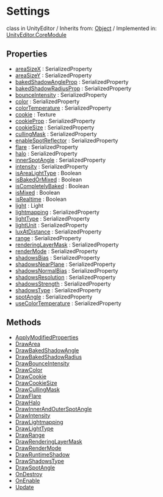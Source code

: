 # Settings
class in UnityEditor
 / Inherits from: <a href="https://docs.unity3d.com/6000.2/Documentation/ScriptReference/Object.html">Object</a> / Implemented in: <a href="https://docs.unity3d.com/6000.2/Documentation/ScriptReference/UnityEditor.CoreModule.html">UnityEditor.CoreModule</a>

## Properties
- <a href="https://docs.unity3d.com/6000.2/Documentation/ScriptReference/Settings-areaSizeX.html">areaSizeX</a> : SerializedProperty
- <a href="https://docs.unity3d.com/6000.2/Documentation/ScriptReference/Settings-areaSizeY.html">areaSizeY</a> : SerializedProperty
- <a href="https://docs.unity3d.com/6000.2/Documentation/ScriptReference/Settings-bakedShadowAngleProp.html">bakedShadowAngleProp</a> : SerializedProperty
- <a href="https://docs.unity3d.com/6000.2/Documentation/ScriptReference/Settings-bakedShadowRadiusProp.html">bakedShadowRadiusProp</a> : SerializedProperty
- <a href="https://docs.unity3d.com/6000.2/Documentation/ScriptReference/Settings-bounceIntensity.html">bounceIntensity</a> : SerializedProperty
- <a href="https://docs.unity3d.com/6000.2/Documentation/ScriptReference/Settings-color.html">color</a> : SerializedProperty
- <a href="https://docs.unity3d.com/6000.2/Documentation/ScriptReference/Settings-colorTemperature.html">colorTemperature</a> : SerializedProperty
- <a href="https://docs.unity3d.com/6000.2/Documentation/ScriptReference/Settings-cookie.html">cookie</a> : Texture
- <a href="https://docs.unity3d.com/6000.2/Documentation/ScriptReference/Settings-cookieProp.html">cookieProp</a> : SerializedProperty
- <a href="https://docs.unity3d.com/6000.2/Documentation/ScriptReference/Settings-cookieSize.html">cookieSize</a> : SerializedProperty
- <a href="https://docs.unity3d.com/6000.2/Documentation/ScriptReference/Settings-cullingMask.html">cullingMask</a> : SerializedProperty
- <a href="https://docs.unity3d.com/6000.2/Documentation/ScriptReference/Settings-enableSpotReflector.html">enableSpotReflector</a> : SerializedProperty
- <a href="https://docs.unity3d.com/6000.2/Documentation/ScriptReference/Settings-flare.html">flare</a> : SerializedProperty
- <a href="https://docs.unity3d.com/6000.2/Documentation/ScriptReference/Settings-halo.html">halo</a> : SerializedProperty
- <a href="https://docs.unity3d.com/6000.2/Documentation/ScriptReference/Settings-innerSpotAngle.html">innerSpotAngle</a> : SerializedProperty
- <a href="https://docs.unity3d.com/6000.2/Documentation/ScriptReference/Settings-intensity.html">intensity</a> : SerializedProperty
- <a href="https://docs.unity3d.com/6000.2/Documentation/ScriptReference/Settings-isAreaLightType.html">isAreaLightType</a> : Boolean
- <a href="https://docs.unity3d.com/6000.2/Documentation/ScriptReference/Settings-isBakedOrMixed.html">isBakedOrMixed</a> : Boolean
- <a href="https://docs.unity3d.com/6000.2/Documentation/ScriptReference/Settings-isCompletelyBaked.html">isCompletelyBaked</a> : Boolean
- <a href="https://docs.unity3d.com/6000.2/Documentation/ScriptReference/Settings-isMixed.html">isMixed</a> : Boolean
- <a href="https://docs.unity3d.com/6000.2/Documentation/ScriptReference/Settings-isRealtime.html">isRealtime</a> : Boolean
- <a href="https://docs.unity3d.com/6000.2/Documentation/ScriptReference/Settings-light.html">light</a> : Light
- <a href="https://docs.unity3d.com/6000.2/Documentation/ScriptReference/Settings-lightmapping.html">lightmapping</a> : SerializedProperty
- <a href="https://docs.unity3d.com/6000.2/Documentation/ScriptReference/Settings-lightType.html">lightType</a> : SerializedProperty
- <a href="https://docs.unity3d.com/6000.2/Documentation/ScriptReference/Settings-lightUnit.html">lightUnit</a> : SerializedProperty
- <a href="https://docs.unity3d.com/6000.2/Documentation/ScriptReference/Settings-luxAtDistance.html">luxAtDistance</a> : SerializedProperty
- <a href="https://docs.unity3d.com/6000.2/Documentation/ScriptReference/Settings-range.html">range</a> : SerializedProperty
- <a href="https://docs.unity3d.com/6000.2/Documentation/ScriptReference/Settings-renderingLayerMask.html">renderingLayerMask</a> : SerializedProperty
- <a href="https://docs.unity3d.com/6000.2/Documentation/ScriptReference/Settings-renderMode.html">renderMode</a> : SerializedProperty
- <a href="https://docs.unity3d.com/6000.2/Documentation/ScriptReference/Settings-shadowsBias.html">shadowsBias</a> : SerializedProperty
- <a href="https://docs.unity3d.com/6000.2/Documentation/ScriptReference/Settings-shadowsNearPlane.html">shadowsNearPlane</a> : SerializedProperty
- <a href="https://docs.unity3d.com/6000.2/Documentation/ScriptReference/Settings-shadowsNormalBias.html">shadowsNormalBias</a> : SerializedProperty
- <a href="https://docs.unity3d.com/6000.2/Documentation/ScriptReference/Settings-shadowsResolution.html">shadowsResolution</a> : SerializedProperty
- <a href="https://docs.unity3d.com/6000.2/Documentation/ScriptReference/Settings-shadowsStrength.html">shadowsStrength</a> : SerializedProperty
- <a href="https://docs.unity3d.com/6000.2/Documentation/ScriptReference/Settings-shadowsType.html">shadowsType</a> : SerializedProperty
- <a href="https://docs.unity3d.com/6000.2/Documentation/ScriptReference/Settings-spotAngle.html">spotAngle</a> : SerializedProperty
- <a href="https://docs.unity3d.com/6000.2/Documentation/ScriptReference/Settings-useColorTemperature.html">useColorTemperature</a> : SerializedProperty

## Methods
- <a href="https://docs.unity3d.com/6000.2/Documentation/ScriptReference/Settings.ApplyModifiedProperties.html">ApplyModifiedProperties</a>
- <a href="https://docs.unity3d.com/6000.2/Documentation/ScriptReference/Settings.DrawArea.html">DrawArea</a>
- <a href="https://docs.unity3d.com/6000.2/Documentation/ScriptReference/Settings.DrawBakedShadowAngle.html">DrawBakedShadowAngle</a>
- <a href="https://docs.unity3d.com/6000.2/Documentation/ScriptReference/Settings.DrawBakedShadowRadius.html">DrawBakedShadowRadius</a>
- <a href="https://docs.unity3d.com/6000.2/Documentation/ScriptReference/Settings.DrawBounceIntensity.html">DrawBounceIntensity</a>
- <a href="https://docs.unity3d.com/6000.2/Documentation/ScriptReference/Settings.DrawColor.html">DrawColor</a>
- <a href="https://docs.unity3d.com/6000.2/Documentation/ScriptReference/Settings.DrawCookie.html">DrawCookie</a>
- <a href="https://docs.unity3d.com/6000.2/Documentation/ScriptReference/Settings.DrawCookieSize.html">DrawCookieSize</a>
- <a href="https://docs.unity3d.com/6000.2/Documentation/ScriptReference/Settings.DrawCullingMask.html">DrawCullingMask</a>
- <a href="https://docs.unity3d.com/6000.2/Documentation/ScriptReference/Settings.DrawFlare.html">DrawFlare</a>
- <a href="https://docs.unity3d.com/6000.2/Documentation/ScriptReference/Settings.DrawHalo.html">DrawHalo</a>
- <a href="https://docs.unity3d.com/6000.2/Documentation/ScriptReference/Settings.DrawInnerAndOuterSpotAngle.html">DrawInnerAndOuterSpotAngle</a>
- <a href="https://docs.unity3d.com/6000.2/Documentation/ScriptReference/Settings.DrawIntensity.html">DrawIntensity</a>
- <a href="https://docs.unity3d.com/6000.2/Documentation/ScriptReference/Settings.DrawLightmapping.html">DrawLightmapping</a>
- <a href="https://docs.unity3d.com/6000.2/Documentation/ScriptReference/Settings.DrawLightType.html">DrawLightType</a>
- <a href="https://docs.unity3d.com/6000.2/Documentation/ScriptReference/Settings.DrawRange.html">DrawRange</a>
- <a href="https://docs.unity3d.com/6000.2/Documentation/ScriptReference/Settings.DrawRenderingLayerMask.html">DrawRenderingLayerMask</a>
- <a href="https://docs.unity3d.com/6000.2/Documentation/ScriptReference/Settings.DrawRenderMode.html">DrawRenderMode</a>
- <a href="https://docs.unity3d.com/6000.2/Documentation/ScriptReference/Settings.DrawRuntimeShadow.html">DrawRuntimeShadow</a>
- <a href="https://docs.unity3d.com/6000.2/Documentation/ScriptReference/Settings.DrawShadowsType.html">DrawShadowsType</a>
- <a href="https://docs.unity3d.com/6000.2/Documentation/ScriptReference/Settings.DrawSpotAngle.html">DrawSpotAngle</a>
- <a href="https://docs.unity3d.com/6000.2/Documentation/ScriptReference/Settings.OnDestroy.html">OnDestroy</a>
- <a href="https://docs.unity3d.com/6000.2/Documentation/ScriptReference/Settings.OnEnable.html">OnEnable</a>
- <a href="https://docs.unity3d.com/6000.2/Documentation/ScriptReference/Settings.Update.html">Update</a>

